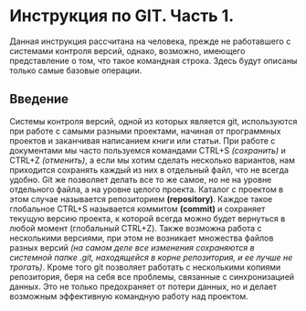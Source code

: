 # Инструкция по GIT. Часть 1.

Данная инструкция рассчитана на человека, прежде не работавшего с системами контроля версий, однако, возможно, имеющего представление о том, что такое командная строка. Здесь будут описаны только самые базовые операции.

## Введение

Системы контроля версий, одной из которых является git, используются при работе с самыми разными проектами, начиная от программных проектов и заканчивая написанием книги или статьи. При работе с документами мы часто пользуемся командами CTRL+S *(сохранить)* и CTRL+Z *(отменить)*, а если мы хотим сделать несколько вариантов, нам приходится сохранять каждый из них в отдельный файл, что не всегда удобно. Git же позволяет делать все то же самое, но не на уровне отдельного файла, а на уровне целого проекта. Каталог с проектом в этом случае называется репозиторием **(repository)**. Каждое такое глобальное CTRL+S называется коммитом **(commit)** и сохраняет текущую версию проекта, к которой всегда можно будет вернуться в любой момент (глобальный CTRL+Z). Также возможна работа с несколькими версиями, при этом не возникает множества файлов разных версий *(на самом деле все изменения сохраняются в системной папке .git, находящейся в корне репозитория, и ее лучше не трогать)*. Кроме того git позволяет работать с несколькими копиями репозитория, беря на себя все проблемы, связанные с синхронизацией данных. Это не только предохраняет от потери данных, но и делает возможным эффективную командную работу над проектом.